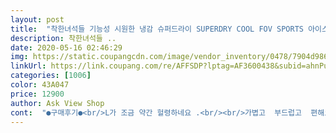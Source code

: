 ```yaml
---
layout: post 
title:  "착한녀석들 기능성 시원한 냉감 슈퍼드라이 SUPERDRY COOL FOV SPORTS 아이스 쿨 긴팔티_FVL07 EXPEDITION 긴팔 티셔츠" 
description: 착한녀석들 ..
date: 2020-05-16 02:46:29 
img: https://static.coupangcdn.com/image/vendor_inventory/0478/7904d986e8ee8938ddf8627f95f5cf67b17351b7169ac2d60036bead807f.jpg 
linkUrl: https://link.coupang.com/re/AFFSDP?lptag=AF3600438&subid=ahnPublicAsk&pageKey=1427669253&itemId=2467242171&vendorItemId=70460666237&traceid=V0-113-39d6f0e860e60a40 
categories: [1006] 
color: 43A047 
price: 12900 
author: Ask View Shop 
cont:  "●구매후기●<br/>L가 조금 약간 헐령하네요 .<br/><br/>가볍고  부드럽고  편해요^^<br/>그래도 디자인은 괜찮네요<br/>아우 .<br/>.<br/>좀 헐령합니다<br/>" 
---
```

